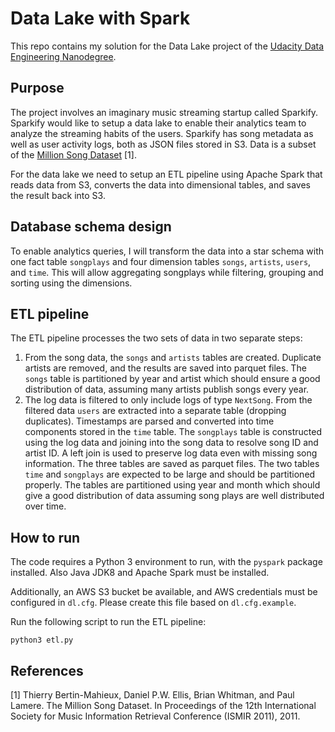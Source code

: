 # Data Lake with Spark

This repo contains my solution for the Data Lake project of the [Udacity Data Engineering Nanodegree](https://www.udacity.com/course/data-engineer-nanodegree--nd027).

## Purpose

The project involves an imaginary music streaming startup called Sparkify. Sparkify would like to setup a data lake to enable their analytics team to analyze the streaming habits of the users. Sparkify has song metadata as well as user activity logs, both as JSON files stored in S3. Data is a subset of the [Million Song Dataset](http://millionsongdataset.com/) [1].

For the data lake we need to setup an ETL pipeline using Apache Spark that reads data from S3, converts the data into dimensional tables, and saves the result back into S3.

## Database schema design

To enable analytics queries, I will transform the data into a star schema with one fact table `songplays` and four dimension tables `songs`, `artists`, `users`, and `time`. This will allow aggregating songplays while filtering, grouping and sorting using the dimensions.

## ETL pipeline

The ETL pipeline processes the two sets of data in two separate steps:

1. From the song data, the `songs` and `artists` tables are created. Duplicate artists are removed, and the results are saved into parquet files. The `songs` table is partitioned by year and artist which should ensure a good distribution of data, assuming many artists publish songs every year.
2. The log data is filtered to only include logs of type `NextSong`. From the filtered data `users` are extracted into a separate table (dropping duplicates). Timestamps are parsed and converted into time components stored in the `time` table. The `songplays` table is constructed using the log data and joining into the song data to resolve song ID and artist ID. A left join is used to preserve log data even with missing song information. The three tables are saved as parquet files. The two tables `time` and `songplays` are expected to be large and should be partitioned properly. The tables are partitioned using year and month which should give a good distribution of data assuming song plays are well distributed over time.

## How to run

The code requires a Python 3 environment to run, with the `pyspark` package installed. Also Java JDK8 and Apache Spark must be installed.

Additionally, an AWS S3 bucket be available, and AWS credentials must be configured in `dl.cfg`. Please create this file based on `dl.cfg.example`.

Run the following script to run the ETL pipeline:

```
python3 etl.py
```

## References

[1] Thierry Bertin-Mahieux, Daniel P.W. Ellis, Brian Whitman, and Paul Lamere. The Million Song Dataset. In Proceedings of the 12th International Society for Music Information Retrieval Conference (ISMIR 2011), 2011.
